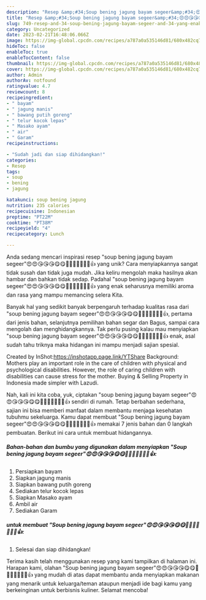 ```yaml
---
description: "Resep &amp;#34;Soup bening jagung bayam segeer&amp;#34;😍😍😘😘😘😋😋🙏🙏🙏🙏🙏👍🏼👍 yang Enak"
title: "Resep &amp;#34;Soup bening jagung bayam segeer&amp;#34;😍😍😘😘😘😋😋🙏🙏🙏🙏🙏👍🏼👍 yang Enak"
slug: 749-resep-and-34-soup-bening-jagung-bayam-segeer-and-34-yang-enak
category: Uncategorized
date: 2023-02-21T16:48:06.066Z
image: https://img-global.cpcdn.com/recipes/a787a0a535146d81/680x482cq70/soup-bening-jagung-bayam-segeer-foto-resep-utama.jpg
hideToc: false
enableToc: true
enableTocContent: false
thumbnail: https://img-global.cpcdn.com/recipes/a787a0a535146d81/680x482cq70/soup-bening-jagung-bayam-segeer-foto-resep-utama.jpg
cover: https://img-global.cpcdn.com/recipes/a787a0a535146d81/680x482cq70/soup-bening-jagung-bayam-segeer-foto-resep-utama.jpg
author: Admin
authorAv: notfound
ratingvalue: 4.7
reviewcount: 8
recipeingredient:
- " bayam"
- " jagung manis"
- " bawang putih goreng"
- " telur kocok lepas"
- " Masako ayam"
- " air"
- " Garam"
recipeinstructions:

- "Sudah jadi dan siap dihidangkan!"
categories:
- Resep
tags:
- soup
- bening
- jagung

katakunci: soup bening jagung 
nutrition: 235 calories
recipecuisine: Indonesian
preptime: "PT22M"
cooktime: "PT38M"
recipeyield: "4"
recipecategory: Lunch

---
```





Anda sedang mencari inspirasi resep &#34;soup bening jagung bayam segeer&#34;😍😍😘😘😘😋😋🙏🙏🙏🙏🙏👍🏼👍 yang unik? Cara menyiapkannya sangat tidak susah dan tidak juga mudah. Jika keliru mengolah maka hasilnya akan hambar dan bahkan tidak sedap. Padahal &#34;soup bening jagung bayam segeer&#34;😍😍😘😘😘😋😋🙏🙏🙏🙏🙏👍🏼👍 yang enak seharusnya memiliki aroma dan rasa yang mampu memancing selera Kita.





Banyak hal yang sedikit banyak berpengaruh terhadap kualitas rasa dari &#34;soup bening jagung bayam segeer&#34;😍😍😘😘😘😋😋🙏🙏🙏🙏🙏👍🏼👍, pertama dari jenis bahan, selanjutnya pemilihan bahan segar dan Bagus, sampai cara mengolah dan menghidangkannya. Tak perlu pusing kalau mau menyiapkan &#34;soup bening jagung bayam segeer&#34;😍😍😘😘😘😋😋🙏🙏🙏🙏🙏👍🏼👍 enak,      asal sudah tahu triknya maka hidangan ini mampu menjadi sajian spesial.














Created by InShot:https://inshotapp.page.link/YTShare Background: Mothers play an important role in the care of children with physical and psychological disabilities. However, the role of caring children with disabilities can cause stress for the mother. Buying &amp; Selling Property in Indonesia made simpler with Lazudi.






Nah, kali ini kita coba, yuk, ciptakan &#34;soup bening jagung bayam segeer&#34;😍😍😘😘😘😋😋🙏🙏🙏🙏🙏👍🏼👍 sendiri di rumah. Tetap berbahan sederhana, sajian ini bisa memberi manfaat dalam membantu menjaga kesehatan tubuhmu sekeluarga. Kamu dapat membuat &#34;Soup bening jagung bayam segeer&#34;😍😍😘😘😘😋😋🙏🙏🙏🙏🙏👍🏼👍 memakai 7 jenis bahan dan 0 langkah pembuatan. Berikut ini cara untuk membuat hidangannya.

<!--inarticleads1-->

##### Bahan-bahan dan bumbu yang digunakan dalam menyiapkan &#34;Soup bening jagung bayam segeer&#34;😍😍😘😘😘😋😋🙏🙏🙏🙏🙏👍🏼👍:

1. Persiapkan  bayam
1. Siapkan  jagung manis
1. Siapkan  bawang putih goreng
1. Sediakan  telur kocok lepas
1. Siapkan  Masako ayam
1. Ambil  air
1. Sediakan  Garam




<!--inarticleads2-->

#####  untuk membuat &#34;Soup bening jagung bayam segeer&#34;😍😍😘😘😘😋😋🙏🙏🙏🙏🙏👍🏼👍:


1. Selesai dan siap dihidangkan!



Terima kasih telah menggunakan resep yang kami tampilkan di halaman ini. Harapan kami, olahan &#34;Soup bening jagung bayam segeer&#34;😍😍😘😘😘😋😋🙏🙏🙏🙏🙏👍🏼👍 yang mudah di atas dapat membantu anda menyiapkan makanan yang menarik untuk keluarga/teman ataupun menjadi ide bagi kamu yang berkeinginan untuk berbisnis kuliner. Selamat mencoba!
